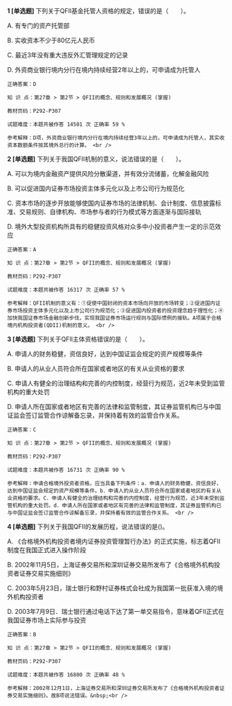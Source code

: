 **1 [单选题]** 下列关于QFII基金托管人资格的规定，错误的是（&emsp;&emsp;）。 

A. 有专门的资产托管部

B. 实收资本不少于80亿元人民币

C. 最近3年没有重大违反外汇管理规定的记录

D. 外资商业银行境内分行在境内持续经营2年以上的，可申请成为托管人 

```
正确答案：D

知 识 点：第27章 > 第2节 > QFII的概念、规则和发展概况 (掌握)

教材页码：P292-P307

试题难度：本题共被作答 14501 次 正确率 59 %

参考解释：D项，外资商业银行境内分行在境内持续经营3年以上的，可申请成为托管人，其实收资本数额条件按其境外总行的计算。 <br />

```


**2 [单选题]** 下列关于我国QFII机制的意义，说法错误的是（&emsp;&emsp;）。 

A. 可以为境内金融资产提供风险分散渠道，并有效分流储蓄，化解金融风险

B. 可以促进国内证券市场投资主体多元化以及上市公司行为规范化

C. 资本市场的逐步开放能够使国内证券市场的法律机制、会计制度、信息披露标准、交易规则、自律机构、市场参与者的行为模式等方面逐渐与国际接轨

D. 境外大型投资机构所具有的稳健投资风格对众多中小投资者产生一定的示范效应 

```
正确答案：A

知 识 点：第27章 > 第2节 > QFII的概念、规则和发展概况 (掌握)

教材页码：P292-P307

试题难度：本题共被作答 16317 次 正确率 57 %

参考解释：QFII机制的意义有：①促使中国封闭的资本市场向开放的市场转变；②促进国内证券市场投资主体多元化以及上市公司行为规范化；③促进国内投资者的投资理念趋于理性化；④加快我国证券市场金融创新步伐，实现我国证券市场运行规则与国际惯例的接轨。A项属于合格境内机构投资者(QDII)机制的意义。 <br />

```


**3 [单选题]** 下列关于QFII主体资格错误的是（&emsp;&emsp;）。 

A. 申请人的财务稳健，资信良好，达到中国证监会规定的资产规模等条件

B. 申请人的从业人员符合所在国家或者地区的有关从业资格的要求

C. 申请人有健全的治理结构和完善的内控制度，经营行为规范，近2年未受到监管机构的重大处罚

D. 申请人所在国家或者地区有完善的法律和监管制度，其证券监管机构已与中国证监会签订监管合作谅解备忘录，并保持着有效的监管合作关系。 

```
正确答案：C

知 识 点：第27章 > 第2节 > QFII的概念、规则和发展概况 (掌握)

教材页码：P292-P307

试题难度：本题共被作答 16731 次 正确率 90 %

参考解释：申请合格境外投资者资格，应当具备下列条件：a．申请人的财务稳健，资信良好，达到中国证监会规定的资产规模等条件。b．申请人的从业人员符合所在国家或者地区的有关从业资格的要求。C．申请人有健全的治理结构和完善的内控制度，经营行为规范，近3年未受到监管机构的重大处罚。d．申请人所在国家或者地区有完善的法律和监管制度，其证券监管机构已与中国证监会签订监管合作谅解备忘录，并保持着有效的监管合作关系。 <br />

```


**4 [单选题]** 下列关于我国QFII的发展历程，说法错误的是()。

A. 《合格境外机构投资者境内证券投资管理暂行办法》的正式实施，标志着QFII制度在我国正式进入操作阶段

B. 2002年11月5日，上海证券交易所和深圳证券交易所发布了《合格境外机构投资者证券交易实施细则》

C. 2003年5月23日，瑞士银行和野村证券株式会社成为我国第一批获准入境的境外机构投资者

D. 2003年7月9日．瑞士银行通过电话下达了第一单交易指令，意味着QFIl正式在我国证券市场上实际参与投资 

```
正确答案：B

知 识 点：第27章 > 第2节 > QFII的概念、规则和发展概况 (掌握)

教材页码：P292-P307

试题难度：本题共被作答 16800 次 正确率 48 %

参考解释：2002年12月1日，上海证券交易所和深圳证券交易所发布了《合格境外机构投资者证券交易实施细则》。故B项说法错误。&nbsp;<br />
```

